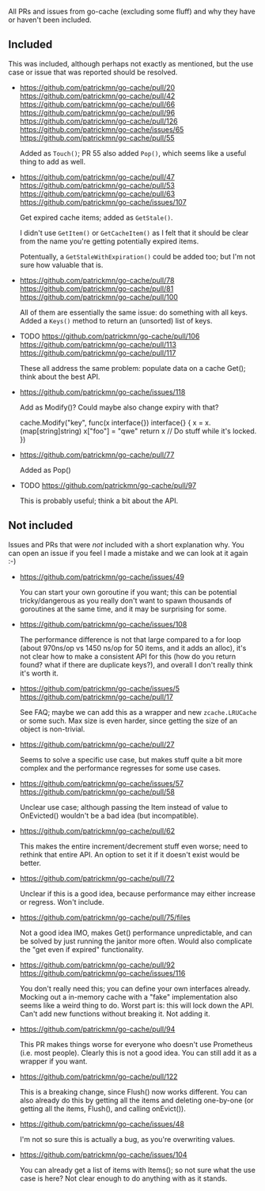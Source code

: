 All PRs and issues from go-cache (excluding some fluff) and why they have or
haven't been included.

Included
--------

This was included, although perhaps not exactly as mentioned, but the use case
or issue that was reported should be resolved.


- https://github.com/patrickmn/go-cache/pull/20
  https://github.com/patrickmn/go-cache/pull/42
  https://github.com/patrickmn/go-cache/pull/66
  https://github.com/patrickmn/go-cache/pull/96
  https://github.com/patrickmn/go-cache/pull/126
  https://github.com/patrickmn/go-cache/issues/65
  https://github.com/patrickmn/go-cache/pull/55

  Added as `Touch()`; PR 55 also added `Pop()`, which seems like a useful thing
  to add as well.

- https://github.com/patrickmn/go-cache/pull/47
  https://github.com/patrickmn/go-cache/pull/53
  https://github.com/patrickmn/go-cache/pull/63
  https://github.com/patrickmn/go-cache/issues/107

  Get expired cache items; added as `GetStale()`.

  I didn't use `GetItem()` or `GetCacheItem()` as I felt that it should be clear
  from the name you're getting potentially expired items.

  Potentually, a `GetStaleWithExpiration()` could be added too; but I'm not sure
  how valuable that is.

- https://github.com/patrickmn/go-cache/pull/78
  https://github.com/patrickmn/go-cache/pull/81
  https://github.com/patrickmn/go-cache/pull/100

  All of them are essentially the same issue: do something with all keys. Added
  a `Keys()` method to return an (unsorted) list of keys.

- TODO
  https://github.com/patrickmn/go-cache/pull/106
  https://github.com/patrickmn/go-cache/pull/113
  https://github.com/patrickmn/go-cache/pull/117

  These all address the same problem: populate data on a cache Get(); think
  about the best API.

- https://github.com/patrickmn/go-cache/issues/118

  Add as Modify()? Could maybe also change expiry with that?

  cache.Modify("key", func(x interface{}) interface{} {
        x = x.(map[string]string)
        x["foo"] = "qwe"
        return x
       // Do stuff while it's locked.
  })

- https://github.com/patrickmn/go-cache/pull/77

  Added as Pop()

- TODO
  https://github.com/patrickmn/go-cache/pull/97

  This is probably useful; think a bit about the API.


Not included
------------

Issues and PRs that were *not* included with a short explanation why. You can
open an issue if you feel I made a mistake and we can look at it again :-)

- https://github.com/patrickmn/go-cache/issues/49

  You can start your own goroutine if you want; this can be potential
  tricky/dangerous as you really don't want to spawn thousands of goroutines at
  the same time, and it may be surprising for some.

- https://github.com/patrickmn/go-cache/issues/108

  The performance difference is not that large compared to a for loop (about
  970ns/op vs 1450 ns/op for 50 items, and it adds an alloc), it's not clear how
  to make a consistent API for this (how do you return found? what if there are
  duplicate keys?), and overall I don't really think it's worth it.

- https://github.com/patrickmn/go-cache/issues/5
  https://github.com/patrickmn/go-cache/pull/17

  See FAQ; maybe we can add this as a wrapper and new `zcache.LRUCache` or some
  such. Max size is even harder, since getting the size of an object is
  non-trivial.

- https://github.com/patrickmn/go-cache/pull/27

  Seems to solve a specific use case, but makes stuff quite a bit more complex
  and the performance regresses for some use cases.

- https://github.com/patrickmn/go-cache/issues/57
  https://github.com/patrickmn/go-cache/pull/58

  Unclear use case; although passing the Item instead of value to OnEvicted()
  wouldn't be a bad idea (but incompatible).

- https://github.com/patrickmn/go-cache/pull/62

  This makes the entire increment/decrement stuff even worse; need to rethink
  that entire API. An option to set it if it doesn't exist would be better.

- https://github.com/patrickmn/go-cache/pull/72

  Unclear if this is a good idea, because performance may either increase or
  regress. Won't include.

- https://github.com/patrickmn/go-cache/pull/75/files

  Not a good idea IMO, makes Get() performance unpredictable, and can be solved
  by just running the janitor more often. Would also complicate the "get even if
  expired" functionality.

- https://github.com/patrickmn/go-cache/pull/92
  https://github.com/patrickmn/go-cache/issues/116

  You don't really need this; you can define your own interfaces already.
  Mocking out a in-memory cache with a "fake" implementation also seems like a
  weird thing to do. Worst part is: this will lock down the API. Can't add new
  functions without breaking it.
  Not adding it.

- https://github.com/patrickmn/go-cache/pull/94

  This PR makes things worse for everyone who doesn't use Prometheus (i.e. most
  people). Clearly this is not a good idea. You can still add it as a wrapper if
  you want.

- https://github.com/patrickmn/go-cache/pull/122

  This is a breaking change, since Flush() now works different. You can also
  already do this by getting all the items and deleting one-by-one (or getting
  all the items, Flush(), and calling onEvict()).

- https://github.com/patrickmn/go-cache/issues/48

  I'm not so sure this is actually a bug, as you're overwriting values.

- https://github.com/patrickmn/go-cache/issues/104

  You can already get a list of items with Items(); so not sure what the use
  case is here? Not clear enough to do anything with as it stands.
